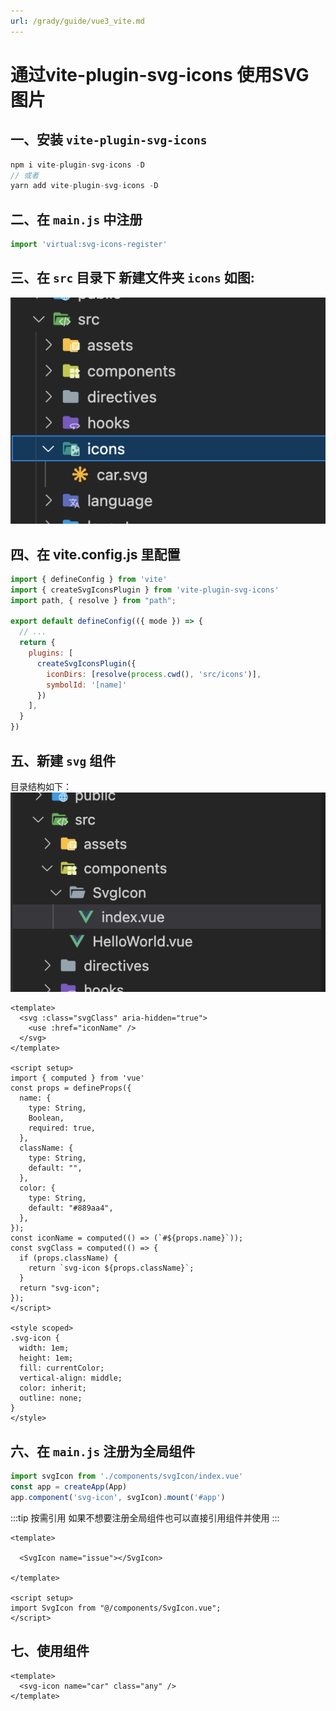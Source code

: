 ```yaml
---
url: /grady/guide/vue3_vite.md
---
```

# 通过vite-plugin-svg-icons 使用SVG图片

## 一、安装 `vite-plugin-svg-icons`

```js
npm i vite-plugin-svg-icons -D
// 或者
yarn add vite-plugin-svg-icons -D
```

## 二、在 `main.js` 中注册

```js
import 'virtual:svg-icons-register'
```

## 三、在 `src` 目录下 新建文件夹 `icons` 如图:

![](/assets/vue3_1.BtcBq8Y-.jpg)

## 四、在 vite.config.js 里配置

```js
import { defineConfig } from 'vite'
import { createSvgIconsPlugin } from 'vite-plugin-svg-icons'
import path, { resolve } from "path";

export default defineConfig(({ mode }) => {
  // ...
  return {
    plugins: [
      createSvgIconsPlugin({
        iconDirs: [resolve(process.cwd(), 'src/icons')],
        symbolId: '[name]'
      })
    ],
  }
})
```

## 五、新建 `svg` 组件

目录结构如下：
![](/assets/vue3_2.DKl2luV7.jpg)

```vue
<template>
  <svg :class="svgClass" aria-hidden="true">
    <use :href="iconName" />
  </svg>
</template>
 
<script setup>
import { computed } from 'vue'
const props = defineProps({
  name: {
    type: String,
    Boolean,
    required: true,
  },
  className: {
    type: String,
    default: "",
  },
  color: {
    type: String,
    default: "#889aa4",
  },
});
const iconName = computed(() => (`#${props.name}`));
const svgClass = computed(() => {
  if (props.className) {
    return `svg-icon ${props.className}`;
  }
  return "svg-icon";
});
</script>
 
<style scoped>
.svg-icon {
  width: 1em;
  height: 1em;
  fill: currentColor;
  vertical-align: middle;
  color: inherit;
  outline: none;
}
</style>
```

## 六、在 `main.js` 注册为全局组件

```js
import svgIcon from './components/svgIcon/index.vue'
const app = createApp(App)
app.component('svg-icon', svgIcon).mount('#app')
```

:::tip 按需引用
如果不想要注册全局组件也可以直接引用组件并使用
:::

```vue
<template>
 
  <SvgIcon name="issue"></SvgIcon>
 
</template>
 
<script setup>
import SvgIcon from "@/components/SvgIcon.vue";
</script>
```

## 七、使用组件

```vue
<template>
  <svg-icon name="car" class="any" />
</template>
```
